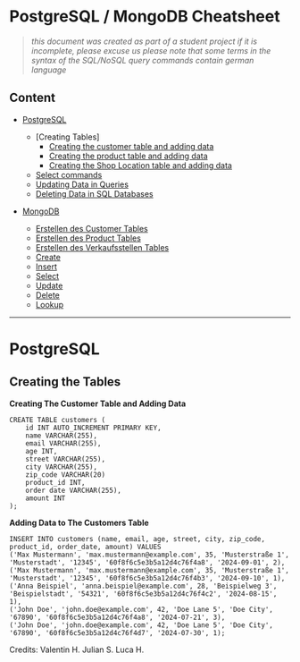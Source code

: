 # PostgreSQL / MongoDB Cheatsheet

> *this document was created as part of a student project if it is incomplete, please excuse us*
> *please note that some terms in the syntax of the SQL/NoSQL query commands contain german language*

## Content

- [PostgreSQL](#postgresql)
  - [Creating Tables]
      - [Creating the customer table and adding data](#customer-table1)
      - [Creating the product table and adding data](#product-table1)
      - [Creating the Shop Location table and adding data](#verkaufsstellen1)
  - [Select commands](#select)
  - [Updating Data in Queries](#update)
  - [Deleting Data in SQL Databases](#delete)
  
- [MongoDB](#mongodb)
  - [Erstellen des Customer Tables](#customer-table2)
  - [Erstellen des Product Tables](#product-table2)
  - [Erstellen des Verkaufsstellen Tables](#verkaufsstellen-table2)
  - [Create](#create-2)
  - [Insert](#insert-2)
  - [Select](#select-2)
  - [Update](#update-2)
  - [Delete](#delete-2)
  - [Lookup](#lookup)

---

# PostgreSQL


## Creating the Tables

**Creating The Customer Table and Adding Data**

```
CREATE TABLE customers (
    id INT AUTO_INCREMENT PRIMARY KEY,
    name VARCHAR(255),
    email VARCHAR(255),
    age INT,
    street VARCHAR(255),
    city VARCHAR(255),
    zip_code VARCHAR(20)
    product_id INT,
    order date VARCHAR(255),
    amount INT
);
```

**Adding Data to The Customers  Table**

```
INSERT INTO customers (name, email, age, street, city, zip_code, product_id, order_date, amount) VALUES
('Max Mustermann', 'max.mustermann@example.com', 35, 'Musterstraße 1', 'Musterstadt', '12345', '60f8f6c5e3b5a12d4c76f4a8', '2024-09-01', 2),
('Max Mustermann', 'max.mustermann@example.com', 35, 'Musterstraße 1', 'Musterstadt', '12345', '60f8f6c5e3b5a12d4c76f4b3', '2024-09-10', 1),
('Anna Beispiel', 'anna.beispiel@example.com', 28, 'Beispielweg 3', 'Beispielstadt', '54321', '60f8f6c5e3b5a12d4c76f4c2', '2024-08-15', 1),
('John Doe', 'john.doe@example.com', 42, 'Doe Lane 5', 'Doe City', '67890', '60f8f6c5e3b5a12d4c76f4a8', '2024-07-21', 3),
('John Doe', 'john.doe@example.com', 42, 'Doe Lane 5', 'Doe City', '67890', '60f8f6c5e3b5a12d4c76f4d7', '2024-07-30', 1); 
```


Credits:  Valentin H. 
          Julian S.
          Luca H.
